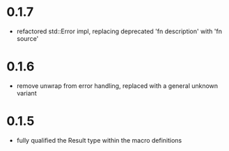 # 0.1.7
- refactored std::Error impl, replacing deprecated 'fn description' with 'fn source'

# 0.1.6
- remove unwrap from error handling, replaced with a general unknown variant

# 0.1.5
- fully qualified the Result type within the macro definitions

